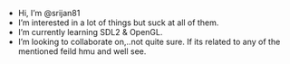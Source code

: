 - Hi, I’m @srijan81
- I’m interested in a lot of things but suck at all of them.
- I’m currently learning SDL2 & OpenGL.
- I’m looking to collaborate on,..not quite sure. If its related to any of the mentioned feild hmu and well see.

<!---
srijan81/srijan81 is a ✨ special ✨ repository because its `README.md` (this file) appears on your GitHub profile.
You can click the Preview link to take a look at your changes.
--->
